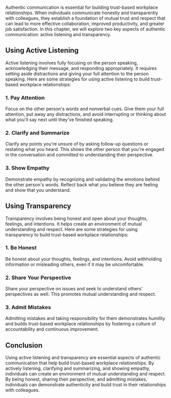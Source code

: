 
Authentic communication is essential for building trust-based workplace relationships. When individuals communicate honestly and transparently with colleagues, they establish a foundation of mutual trust and respect that can lead to more effective collaboration, improved productivity, and greater job satisfaction. In this chapter, we will explore two key aspects of authentic communication: active listening and transparency.

Using Active Listening
----------------------

Active listening involves fully focusing on the person speaking, acknowledging their message, and responding appropriately. It requires setting aside distractions and giving your full attention to the person speaking. Here are some strategies for using active listening to build trust-based workplace relationships:

### 1. Pay Attention

Focus on the other person's words and nonverbal cues. Give them your full attention, put away any distractions, and avoid interrupting or thinking about what you'll say next until they've finished speaking.

### 2. Clarify and Summarize

Clarify any points you're unsure of by asking follow-up questions or restating what you heard. This shows the other person that you're engaged in the conversation and committed to understanding their perspective.

### 3. Show Empathy

Demonstrate empathy by recognizing and validating the emotions behind the other person's words. Reflect back what you believe they are feeling and show that you understand.

Using Transparency
------------------

Transparency involves being honest and open about your thoughts, feelings, and intentions. It helps create an environment of mutual understanding and respect. Here are some strategies for using transparency to build trust-based workplace relationships:

### 1. Be Honest

Be honest about your thoughts, feelings, and intentions. Avoid withholding information or misleading others, even if it may be uncomfortable.

### 2. Share Your Perspective

Share your perspective on issues and seek to understand others' perspectives as well. This promotes mutual understanding and respect.

### 3. Admit Mistakes

Admitting mistakes and taking responsibility for them demonstrates humility and builds trust-based workplace relationships by fostering a culture of accountability and continuous improvement.

Conclusion
----------

Using active listening and transparency are essential aspects of authentic communication that help build trust-based workplace relationships. By actively listening, clarifying and summarizing, and showing empathy, individuals can create an environment of mutual understanding and respect. By being honest, sharing their perspective, and admitting mistakes, individuals can demonstrate authenticity and build trust in their relationships with colleagues.

